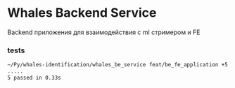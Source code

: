 # Whales Backend Service

Backend приложения для взаимодействия с ml стримером и FE


### tests
```bash
~/Py/whales-identification/whales_be_service feat/be_fe_application +5 !4 ?4 ❯ pytest -q tests                                                                                                     whales-identification 09:14:07
.....                                                                                                                                                                                                                       [100%]
5 passed in 0.33s
```
